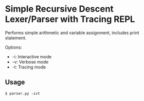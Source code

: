 Simple Recursive Descent Lexer/Parser with Tracing REPL
===

Performs simple arithmetic and variable assignment, includes print statement. 

Options:
  - -i: Interactive mode
  - -v: Verbose mode
  - -t: Tracing mode
  
## Usage

```shell
$ parser.py -ivt
```
